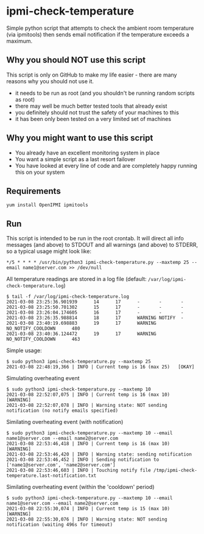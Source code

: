 # ipmi-check-temperature

Simple python script that attempts to check the ambient room temperature (via ipmitools) then sends email notification if the temperature exceeds a maximum.

## Why you should NOT use this script

This script is only on GitHub to make my life easier - there are many reasons why you should not use it.

- it needs to be run as root (and you shouldn't be running random scripts as root)
- there may well be much better tested tools that already exist
- you definitely should not trust the safety of your machines to this
- it has been only been tested on a very limited set of machines

## Why you might want to use this script

- You already have an excellent monitoring system in place
- You want a simple script as a last resort failover 
- You have looked at every line of code and are completely happy running this on your system

## Requirements

```
yum install OpenIPMI ipmitools
```

## Run

This script is intended to be run in the root crontab. It will direct all info messages (and above) to STDOUT and all warnings (and above) to STDERR, so a typical usage might look like:

```
*/5 * * * * /usr/bin/python3 ipmi-check-temperature.py --maxtemp 25 --email name1@server.com >> /dev/null
```

All temperature readings are stored in a log file (default: `/var/log/ipmi-check-temperature.log`)

```
$ tail -f /var/log/ipmi-check-temperature.log
2021-03-08 23:25:36.901939      14      17      -       -       -
2021-03-08 23:25:50.701302      15      17      -       -       -
2021-03-08 23:26:04.174605      16      17      -       -       -
2021-03-08 23:26:35.988814      18      17      WARNING NOTIFY  -
2021-03-08 23:40:19.698883      19      17      WARNING NO_NOTIFY_COOLDOWN      480
2021-03-08 23:40:36.124472      19      17      WARNING NO_NOTIFY_COOLDOWN      463
```

Simple usage: 

```
$ sudo python3 ipmi-check-temperature.py --maxtemp 25
2021-03-08 22:48:19,366 | INFO | Current temp is 16 (max 25)   [OKAY]
```

Simulating overheating event

```
$ sudo python3 ipmi-check-temperature.py --maxtemp 10
2021-03-08 22:52:07,075 | INFO | Current temp is 16 (max 10)   [WARNING]
2021-03-08 22:52:07,078 | INFO | Warning state: NOT sending notification (no notify emails specified)
```

Similating overheating event (with notification)

```
$ sudo python3 ipmi-check-temperature.py --maxtemp 10 --email name1@server.com --email name2@server.com
2021-03-08 22:53:46,418 | INFO | Current temp is 16 (max 10)   [WARNING]
2021-03-08 22:53:46,420 | INFO | Warning state: sending notification
2021-03-08 22:53:46,452 | INFO | Sending notification to ['name1@server.com', 'name2@server.com']
2021-03-08 22:53:46,603 | INFO | Touching notify file /tmp/ipmi-check-temperature.last-notification.txt
```

Similating overheating event (within the 'cooldown' period)

```
$ sudo python3 ipmi-check-temperature.py --maxtemp 10 --email name1@server.com --email name2@server.com
2021-03-08 22:55:30,074 | INFO | Current temp is 15 (max 10)   [WARNING]
2021-03-08 22:55:30,076 | INFO | Warning state: NOT sending notification (waiting 496s for timeout)
```

